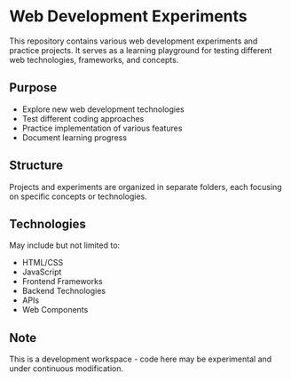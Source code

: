 # Web Development Experiments

This repository contains various web development experiments and practice projects. It serves as a learning playground for testing different web technologies, frameworks, and concepts.

## Purpose

- Explore new web development technologies
- Test different coding approaches
- Practice implementation of various features
- Document learning progress

## Structure

Projects and experiments are organized in separate folders, each focusing on specific concepts or technologies.

## Technologies

May include but not limited to:

- HTML/CSS
- JavaScript
- Frontend Frameworks
- Backend Technologies
- APIs
- Web Components

## Note

This is a development workspace - code here may be experimental and under continuous modification.
